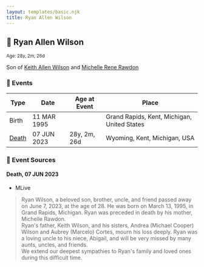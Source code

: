 ```yaml
---
layout: templates/basic.njk
title: Ryan Allen Wilson
---
```

## 🔵 Ryan Allen Wilson
<small>Age: 28y, 2m, 26d</small>

Son of [Keith Allen Wilson](/people/3/37910144) and [Michelle Rene Rawdon](/people/1/18373170)

### 📆 Events

Type | Date | Age at Event | Place
------ | ------ | ------ | ------
Birth | 11 MAR 1995 |  | Grand Rapids, Kent, Michigan, United States
[Death](#event-event-3) | 07 JUN 2023 | 28y, 2m, 26d | Wyoming, Kent, Michigan, USA

### 📰 Event Sources

#### <a id="event-event-3"></a> Death, 07 JUN 2023
* MLive
>   
  > Ryan Wilson, a beloved son, brother, uncle, and friend passed away on June 7, 2023, at the age of 28. He was born on March 13, 1995, in Grand Rapids, Michigan. Ryan was preceded in death by his mother, Michelle Rawdon.  
  > Ryan's father, Keith Wilson, and his sisters, Andrea (Michael Cooper) Wilson and Aubrey (Marcelo) Cortes, mourn his loss deeply. Ryan was a loving uncle to his niece, Abigail, and will be very missed by many aunts, uncles, and friends.  
  > We extend our deepest sympathies to Ryan's family and loved ones during this difficult time.
